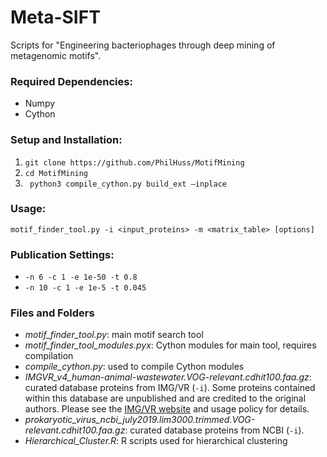 # Meta-SIFT

Scripts for "Engineering bacteriophages through deep mining of metagenomic motifs".  

### Required Dependencies:  
* Numpy  
* Cython  

### Setup and Installation:  
1. `git clone https://github.com/PhilHuss/MotifMining`  
2. `cd MotifMining`  
3. ` python3 compile_cython.py build_ext –inplace`  

### Usage:  
`motif_finder_tool.py -i <input_proteins> -m <matrix_table> [options]`  

### Publication Settings:  
* `-n 6 -c 1 -e 1e-50 -t 0.8`  
* `-n 10 -c 1 -e 1e-5 -t 0.045`  

### Files and Folders
* *motif_finder_tool.py*: main motif search tool
* *motif_finder_tool_modules.pyx*: Cython modules for main tool, requires compilation
* *compile_cython.py*: used to compile Cython modules
* *IMGVR_v4_human-animal-wastewater.VOG-relevant.cdhit100.faa.gz*: curated database proteins from IMG/VR (`-i`). Some proteins contained within this database are unpublished and are credited to the original authors. Please see the [IMG/VR website](https://genome.jgi.doe.gov/portal/IMG_VR/IMG_VR.home.html) and usage policy for details. 
* *prokaryotic_virus_ncbi_july2019.lim3000.trimmed.VOG-relevant.cdhit100.faa.gz*: curated database proteins from NCBI (`-i`). 
* *Hierarchical_Cluster.R*: R scripts used for hierarchical clustering
